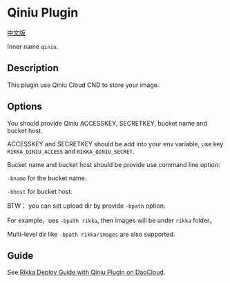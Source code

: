 # Qiniu Plugin

[中文版][version-zh]

Inner name `qiniu`.

## Description

This plugin use Qiniu Cloud CND to store your image.

## Options

You should provide Qiniu ACCESSKEY, SECRETKEY, bucket name and bucket host.

ACCESSKEY and SECRETKEY should be add into your env variable, use key `RIKKA_QINIU_ACCESS` and `RIKKA_QINIU_SECRET`.

Bucket name and bucket host should be provide use command line option:

`-bname` for the bucket name.

`-bhost` for bucket host.

BTW： you can set upload dir by provide `-bpath` option.

For example，ues `-bpath rikka`, then images will be under `rikka` folder。

Multi-level dir like `-bpath rikka/images` are also supported.

## Guide

See [Rikka Deploy Guide with Qiniu Plugin on DaoCloud][qiniu-plugin-guide].

[version-zh]: https://github.com/7sDream/rikka/blob/master/plugins/qiniu/README.zh.md
[qiniu-plugin-guide]: https://github.com/7sDream/rikka/wiki/%E4%BD%BF%E7%94%A8%E4%B8%83%E7%89%9B%E4%BA%91%E6%8F%92%E4%BB%B6
